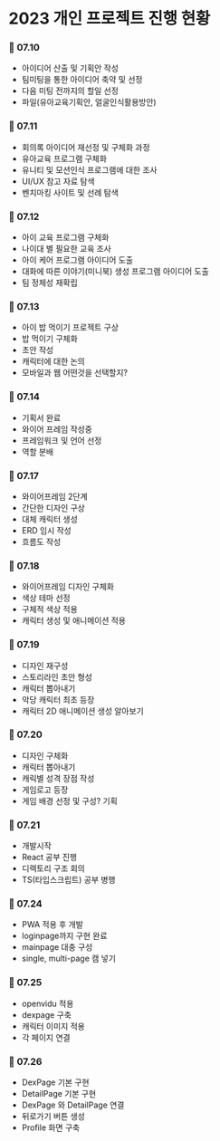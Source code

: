 # 2023 개인 프로젝트 진행 현황

### 📅 07.10

- 아이디어 산출 및 기획안 작성
- 팀미팅을 통한 아이디어 축약 및 선정
- 다음 미팅 전까지의 할일 선정
- 파일(유아교육기획안, 얼굴인식활용방안)

### 📅 07.11

- 회의록 아이디어 재선정 및 구체화 과정
- 유아교육 프로그램 구체화
- 유니티 및 모션인식 프로그램에 대한 조사
- UI/UX 참고 자료 탐색
- 벤치마킹 사이트 및 선례 탐색

### 📅 07.12

- 아이 교육 프로그램 구체화
- 나이대 별 필요한 교육 조사
- 아이 케어 프로그램 아이디어 도출
- 대화에 따른 이야기(미니북) 생성 프로그램 아이디어 도출
- 팀 정체성 재확립

### 📅 07.13

- 아이 밥 먹이기 프로젝트 구상
- 밥 먹이기 구체화
- 초안 작성
- 캐릭터에 대한 논의
- 모바일과 웹 어떤것을 선택할지?

### 📅 07.14

- 기획서 완료
- 와이어 프레임 작성중
- 프레임워크 및 언어 선정
- 역할 분배

### 📅 07.17

- 와이어프레임 2단계
- 간단한 디자인 구상
- 대체 캐릭터 생성
- ERD 임시 작성
- 흐름도 작성

### 📅 07.18

- 와이어프레임 디자인 구체화
- 색상 테마 선정
- 구체적 색상 적용
- 캐릭터 생성 및 애니메이션 적용

### 📅 07.19

- 디자인 재구성
- 스토리라인 초안 형성
- 캐릭터 뽑아내기
- 악당 캐릭터 최초 등장
- 캐릭터 2D 애니메이션 생성 알아보기

### 📅 07.20

- 디자인 구체화
- 캐릭터 뽑아내기
- 캐릭별 성격 장점 작성
- 게임로고 등장
- 게임 배경 선정 및 구성? 기획

### 📅 07.21

- 개발시작
- React 공부 진행
- 디렉토리 구조 회의
- TS(타입스크립트) 공부 병행

### 📅 07.24

- PWA 적용 후 개발
- loginpage까지 구현 완료
- mainpage 대충 구성
- single, multi-page 캠 넣기

### 📅 07.25

- openvidu 적용
- dexpage 구축
- 캐릭터 이미지 적용
- 각 페이지 연결

### 📅 07.26

- DexPage 기본 구현
- DetailPage 기본 구현
- DexPage 와 DetailPage 연결
- 뒤로가기 버튼 생성
- Profile 화면 구축
